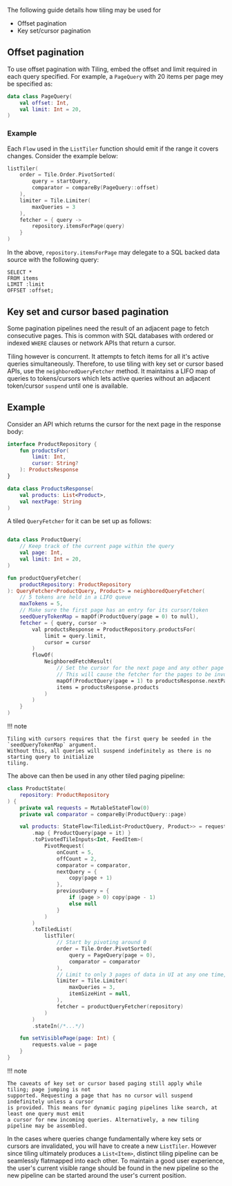 The following guide details how tiling may be used for

* Offset pagination
* Key set/cursor pagination

## Offset pagination

To use offset pagination with Tiling, embed the offset and limit required in each query specified.
For example, a `PageQuery` with 20 items per page mey be specified as:

```kotlin
data class PageQuery(
    val offset: Int,
    val limit: Int = 20,
)
```

### Example

Each `Flow` used in the `ListTiler` function should emit if the range it covers changes. Consider
the example below:

```kotlin
listTiler(
    order = Tile.Order.PivotSorted(
        query = startQuery,
        comparator = compareBy(PageQuery::offset)
    ),
    limiter = Tile.Limiter(
        maxQueries = 3
    ),
    fetcher = { query ->
        repository.itemsForPage(query)
    }
)
```

In the above, `repository.itemsForPage` may delegate to a SQL backed data source with the following
query:

```roomsql
SELECT *
FROM items
LIMIT :limit
OFFSET :offset;
```

## Key set and cursor based pagination

Some pagination pipelines need the result of an adjacent page to fetch consecutive pages. This
is common with SQL databases with ordered or indexed `WHERE` clauses or network APIs that
return a cursor.

Tiling however is concurrent. It attempts to fetch items for all it's active queries simultaneously.
Therefore, to use tiling with key set or cursor based APIs, use the `neighboredQueryFetcher` method.
It maintains a LIFO map of queries to tokens/cursors which lets active queries without an
adjacent token/cursor `suspend` until one is available.

## Example

Consider an API which returns the cursor for the next page in the response body:

```kotlin
interface ProductRepository {
    fun productsFor(
        limit: Int,
        cursor: String?
    ): ProductsResponse
}

data class ProductsResponse(
    val products: List<Product>,
    val nextPage: String
)
```

A tiled `QueryFetcher` for it can be set up as follows:

```kotlin

data class ProductQuery(
    // Keep track of the current page within the query
    val page: Int,
    val limit: Int = 20,
)

fun productQueryFetcher(
    productRepository: ProductRepository
): QueryFetcher<ProductQuery, Product> = neighboredQueryFetcher(
    // 5 tokens are held in a LIFO queue
    maxTokens = 5,
    // Make sure the first page has an entry for its cursor/token
    seedQueryTokenMap = mapOf(ProductQuery(page = 0) to null),
    fetcher = { query, cursor ->
        val productsResponse = ProductRepository.productsFor(
            limit = query.limit,
            cursor = cursor
        )
        flowOf(
            NeighboredFetchResult(
                // Set the cursor for the next page and any other page with data available.
                // This will cause the fetcher for the pages to be invoked if they are in scope.
                mapOf(ProductQuery(page = 1) to productsResponse.nextPage),
                items = productsResponse.products
            )
        )
    }
)
```

!!! note

    Tiling with cursors requires that the first query be seeded in the `seedQueryTokenMap` argument.
    Without this, all queries will suspend indefinitely as there is no starting query to initialize
    tiling.

The above can then be used in any other tiled paging pipeline:

```kotlin
class ProductState(
    repository: ProductRepository
) {
    private val requests = MutableStateFlow(0)
    private val comparator = compareBy(ProductQuery::page)

    val products: StateFlow<TiledList<ProductQuery, Product>> = requests
        .map { ProductQuery(page = it) }
        .toPivotedTileInputs<Int, FeedItem>(
            PivotRequest(
                onCount = 5,
                offCount = 2,
                comparator = comparator,
                nextQuery = {
                    copy(page + 1)
                },
                previousQuery = {
                    if (page > 0) copy(page - 1)
                    else null
                }
            )
        )
        .toTiledList(
            listTiler(
                // Start by pivoting around 0
                order = Tile.Order.PivotSorted(
                    query = PageQuery(page = 0),
                    comparator = comparator
                ),
                // Limit to only 3 pages of data in UI at any one time, so 90 items
                limiter = Tile.Limiter(
                    maxQueries = 3,
                    itemSizeHint = null,
                ),
                fetcher = productQueryFetcher(repository)
            )
        )
        .stateIn(/*...*/)

    fun setVisiblePage(page: Int) {
        requests.value = page
    }
}
```

!!! note

    The caveats of key set or cursor based paging still apply while tiling; page jumping is not
    supported. Requesting a page that has no cursor will suspend indefinitely unless a cursor
    is provided. This means for dynamic paging pipelines like search, at least one query must emit
    a cursor for new incoming queries. Alternatively, a new tiling pipeline may be assembled.

In the cases where queries change fundamentally where key sets or cursors are invalidated, you will
have to create a new `ListTiler`. However since tiling ultimately produces a `List<Item>`, distinct
tiling pipeline can be seamlessly flatmapped into each other. To maintain a good user experience,
the user's current visible range should be found in the new pipeline so the new pipeline can be
started around the user's current position.